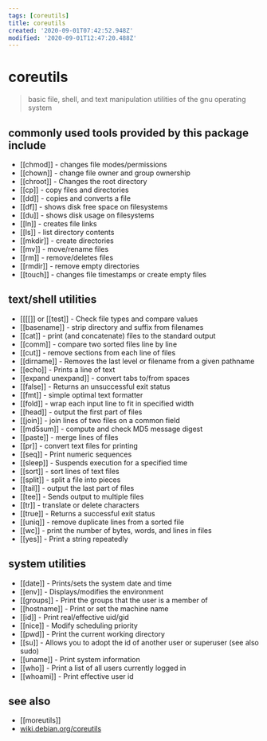 ```yaml
---
tags: [coreutils]
title: coreutils
created: '2020-09-01T07:42:52.948Z'
modified: '2020-09-01T12:47:20.488Z'
---
```


# coreutils

>  basic file, shell, and text manipulation utilities of the gnu operating system

## commonly used tools provided by this package include
- [[chmod]] - changes file modes/permissions
- [[chown]] - change file owner and group ownership
- [[chroot]] - Changes the root directory
- [[cp]] - copy files and directories
- [[dd]] - copies and converts a file
- [[df]] - shows disk free space on filesystems
- [[du]] - shows disk usage on filesystems
- [[ln]] - creates file links
- [[ls]] - list directory contents
- [[mkdir]] - create directories
- [[mv]] - move/rename files
- [[rm]] - remove/deletes files
- [[rmdir]] - remove empty directories
- [[touch]] - changes file timestamps or create empty files 

## text/shell utilities
- [[\[\[]] or [[test]] - Check file types and compare values
- [[basename]] - strip directory and suffix from filenames
- [[cat]] - print (and concatenate) files to the standard output
- [[comm]] - compare two sorted files line by line
- [[cut]] - remove sections from each line of files
- [[dirname]] - Removes the last level or filename from a given pathname
- [[echo]] - Prints a line of text
- [[expand unexpand]] - convert tabs to/from spaces
- [[false]] - Returns an unsuccessful exit status
- [[fmt]] - simple optimal text formatter
- [[fold]] - wrap each input line to fit in specified width
- [[head]] - output the first part of files
- [[join]] - join lines of two files on a common field
- [[md5sum]] - compute and check MD5 message digest
- [[paste]] - merge lines of files
- [[pr]] - convert text files for printing
- [[seq]] - Print numeric sequences
- [[sleep]] - Suspends execution for a specified time
- [[sort]] - sort lines of text files
- [[split]] - split a file into pieces
- [[tail]] - output the last part of files
- [[tee]] - Sends output to multiple files
- [[tr]] - translate or delete characters
- [[true]] - Returns a successful exit status
- [[uniq]] - remove duplicate lines from a sorted file
- [[wc]] - print the number of bytes, words, and lines in files
- [[yes]] - Print a string repeatedly 

## system utilities
- [[date]] - Prints/sets the system date and time
- [[env]] - Displays/modifies the environment
- [[groups]] - Print the groups that the user is a member of
- [[hostname]] - Print or set the machine name
- [[id]] - Print real/effective uid/gid
- [[nice]] - Modify scheduling priority
- [[pwd]] - Print the current working directory
- [[su]] - Allows you to adopt the id of another user or superuser (see also sudo)
- [[uname]] - Print system information
- [[who]] - Print a list of all users currently logged in
- [[whoami]] - Print effective user id 

## see also
- [[moreutils]]
- [wiki.debian.org/coreutils](https://wiki.debian.org/coreutils)
